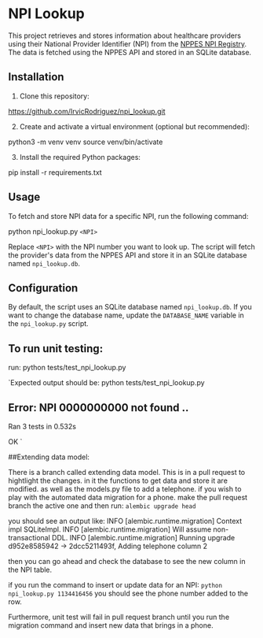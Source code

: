 # NPI Lookup

This project retrieves and stores information about healthcare providers using their National Provider Identifier (NPI) 
from the [NPPES NPI Registry](https://npiregistry.cms.hhs.gov). The data is fetched using the NPPES API and stored in an SQLite database.

## Installation

1. Clone this repository:

https://github.com/IrvicRodriguez/npi_lookup.git

2. Create and activate a virtual environment (optional but recommended): 

python3 -m venv venv
source venv/bin/activate

3. Install the required Python packages:

pip install -r requirements.txt

## Usage

To fetch and store NPI data for a specific NPI, run the following command:

python npi_lookup.py `<NPI>`


Replace `<NPI>` with the NPI number you want to look up. The script will fetch the provider's data from the NPPES API and store it in an SQLite database named `npi_lookup.db`.

## Configuration

By default, the script uses an SQLite database named `npi_lookup.db`. If you want to change the database name, update the `DATABASE_NAME` variable in the `npi_lookup.py` script.

## To run unit testing: 
run: python tests/test_npi_lookup.py

`Expected output should be:  python tests/test_npi_lookup.py

Error: NPI 0000000000 not found
..
----------------------------------------------------------------------
Ran 3 tests in 0.532s

OK
`

##Extending data model:

There is a branch called extending data model. This is in a pull request to hightlight the changes. in it the functions to get data and store it are modified. as well as the models.py file to add a telephone.
if you wish to play with the automated data migration for a phone. make the pull request branch the active one and then run: `alembic upgrade head`

you should see an output like: 
INFO  [alembic.runtime.migration] Context impl SQLiteImpl.
INFO  [alembic.runtime.migration] Will assume non-transactional DDL.
INFO  [alembic.runtime.migration] Running upgrade d952e8585942 -> 2dcc5211493f, Adding telephone column 2

then you can go ahead and check the database to see the new column in the NPI table. 

if you run the command to insert or update data for an NPI: `python npi_lookup.py 1134416456` you should see the phone number added to the row.

Furthermore, unit test will fail in pull request branch until you run the migration command and insert new data that brings in a phone. 
